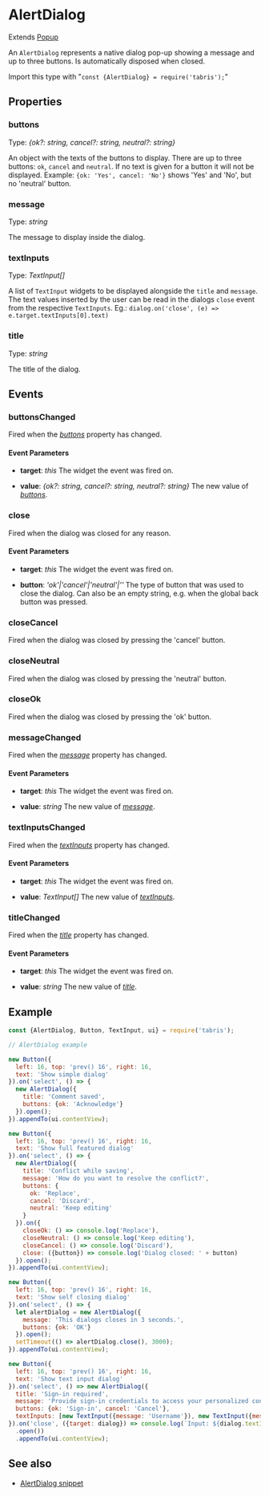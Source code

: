 ---
---
# AlertDialog

Extends [Popup](Popup.md)

An `AlertDialog` represents a native dialog pop-up showing a message and up to three buttons.  Is automatically disposed when closed.

Import this type with "`const {AlertDialog} = require('tabris');`"

## Properties

### buttons


Type: *{ok?: string, cancel?: string, neutral?: string}*

An object with the texts of the buttons to display. There are up to three buttons: `ok`, `cancel` and `neutral`. If no text is given for a button it will not be displayed. Example: `{ok: 'Yes', cancel: 'No'}` shows 'Yes' and 'No', but no 'neutral' button.

### message


Type: *string*

The message to display inside the dialog.

### textInputs


Type: *TextInput[]*

A list of `TextInput` widgets to be displayed alongside the `title` and `message`. The text values inserted by the user can be read in the dialogs `close` event from the respective `TextInputs`. Eg.: `dialog.on('close', (e) => e.target.textInputs[0].text)`

### title


Type: *string*

The title of the dialog.


## Events

### buttonsChanged

Fired when the [*buttons*](#buttons) property has changed.

#### Event Parameters 
- **target**: *this*
    The widget the event was fired on.

- **value**: *{ok?: string, cancel?: string, neutral?: string}*
    The new value of [*buttons*](#buttons).


### close

Fired when the dialog was closed for any reason.

#### Event Parameters 
- **target**: *this*
    The widget the event was fired on.

- **button**: *'ok'\|'cancel'\|'neutral'\|''*
    The type of button that was used to close the dialog. Can also be an empty string, e.g. when the global back button was pressed.


### closeCancel

Fired when the dialog was closed by pressing the 'cancel' button.
### closeNeutral

Fired when the dialog was closed by pressing the 'neutral' button.
### closeOk

Fired when the dialog was closed by pressing the 'ok' button.
### messageChanged

Fired when the [*message*](#message) property has changed.

#### Event Parameters 
- **target**: *this*
    The widget the event was fired on.

- **value**: *string*
    The new value of [*message*](#message).


### textInputsChanged

Fired when the [*textInputs*](#textInputs) property has changed.

#### Event Parameters 
- **target**: *this*
    The widget the event was fired on.

- **value**: *TextInput[]*
    The new value of [*textInputs*](#textInputs).


### titleChanged

Fired when the [*title*](#title) property has changed.

#### Event Parameters 
- **target**: *this*
    The widget the event was fired on.

- **value**: *string*
    The new value of [*title*](#title).





## Example
```js
const {AlertDialog, Button, TextInput, ui} = require('tabris');

// AlertDialog example

new Button({
  left: 16, top: 'prev() 16', right: 16,
  text: 'Show simple dialog'
}).on('select', () => {
  new AlertDialog({
    title: 'Comment saved',
    buttons: {ok: 'Acknowledge'}
  }).open();
}).appendTo(ui.contentView);

new Button({
  left: 16, top: 'prev() 16', right: 16,
  text: 'Show full featured dialog'
}).on('select', () => {
  new AlertDialog({
    title: 'Conflict while saving',
    message: 'How do you want to resolve the conflict?',
    buttons: {
      ok: 'Replace',
      cancel: 'Discard',
      neutral: 'Keep editing'
    }
  }).on({
    closeOk: () => console.log('Replace'),
    closeNeutral: () => console.log('Keep editing'),
    closeCancel: () => console.log('Discard'),
    close: ({button}) => console.log('Dialog closed: ' + button)
  }).open();
}).appendTo(ui.contentView);

new Button({
  left: 16, top: 'prev() 16', right: 16,
  text: 'Show self closing dialog'
}).on('select', () => {
  let alertDialog = new AlertDialog({
    message: 'This dialogs closes in 3 seconds.',
    buttons: {ok: 'OK'}
  }).open();
  setTimeout(() => alertDialog.close(), 3000);
}).appendTo(ui.contentView);

new Button({
  left: 16, top: 'prev() 16', right: 16,
  text: 'Show text input dialog'
}).on('select', () => new AlertDialog({
  title: 'Sign-in required',
  message: 'Provide sign-in credentials to access your personalized content.',
  buttons: {ok: 'Sign-in', cancel: 'Cancel'},
  textInputs: [new TextInput({message: 'Username'}), new TextInput({message: 'Password', type: 'password'})]
}).on('close', ({target: dialog}) => console.log(`Input: ${dialog.textInputs[0].text} / ${dialog.textInputs[1].text}`))
  .open())
  .appendTo(ui.contentView);
```
## See also

- [AlertDialog snippet](https://github.com/eclipsesource/tabris-js/tree/v2.6.1/snippets/alertdialog.js)
